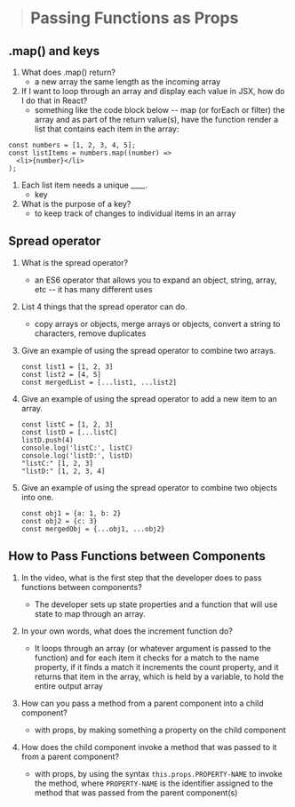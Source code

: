 > # Passing Functions as Props

## .map() and keys

1. What does .map() return?
    - a new array the same length as the incoming array
1. If I want to loop through an array and display each value in JSX, how do I do that in React?
    - something like the code block below -- map (or forEach or filter) the array and as part of the return value(s), have the function render a list that contains each item in the array:

```
const numbers = [1, 2, 3, 4, 5];
const listItems = numbers.map((number) =>
  <li>{number}</li>
);
```

1. Each list item needs a unique ____.
    - key
1. What is the purpose of a key?
    - to keep track of changes to individual items in an array

## Spread operator

1. What is the spread operator?
    - an ES6 operator that allows you to expand an object, string, array, etc -- it has many different uses
1. List 4 things that the spread operator can do.
    - copy arrays or objects, merge arrays or objects, convert a string to characters, remove duplicates
1. Give an example of using the spread operator to combine two arrays.
    ```
    const list1 = [1, 2, 3]
    const list2 = [4, 5]
    const mergedList = [...list1, ...list2]
    ```

1. Give an example of using the spread operator to add a new item to an array.
    ```
    const listC = [1, 2, 3]
    const listD = [...listC]
    listD.push(4)
    console.log('listC:', listC)
    console.log('listD:', listD)
    "listC:" [1, 2, 3]
    "listD:" [1, 2, 3, 4]
    ```

1. Give an example of using the spread operator to combine two objects into one.
    ```
    const obj1 = {a: 1, b: 2}
    const obj2 = {c: 3}
    const mergedObj = {...obj1, ...obj2}
    ```
## How to Pass Functions between Components

1. In the video, what is the first step that the developer does to pass functions between components?
    - The developer sets up state properties and a function that will use state to map through an array.
    
1. In your own words, what does the increment function do?
    - It loops through an array (or whatever argument is passed to the function) and for each item it checks for a match to the name property, if it finds a match it increments the count property, and it returns that item in the array, which is held by a variable, to hold the entire output array

1. How can you pass a method from a parent component into a child component?
    - with props, by making something a property on the child component

1. How does the child component invoke a method that was passed to it from a parent component?
    - with props, by using the syntax `this.props.PROPERTY-NAME` to invoke the method, where `PROPERTY-NAME` is the identifier assigned to the method that was passed from the parent component(s)